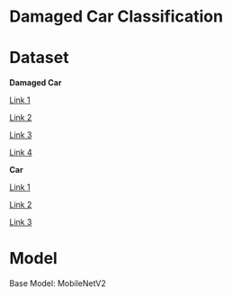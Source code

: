 # Damaged Car Classification

# Dataset
**Damaged Car**

[Link 1](https://www.kaggle.com/datasets/lplenka/coco-car-damage-detection-dataset)

[Link 2](/kaggle/input/my-dataset/my_dataset/00-damage)

[Link 3](/kaggle/input/my-dataset/my_dataset/00-damage1)

[Link 4](https://www.kaggle.com/datasets/humansintheloop/car-parts-and-car-damages)


**Car**

[Link 1](/kaggle/input/my-dataset/my_dataset/01-whole)

[Link 2](/kaggle/input/my-dataset/my_dataset/01-whole1)

[Link 3](/kaggle/input/stanford-cars-dataset/cars_train/cars_train)

# Model
Base Model: MobileNetV2

